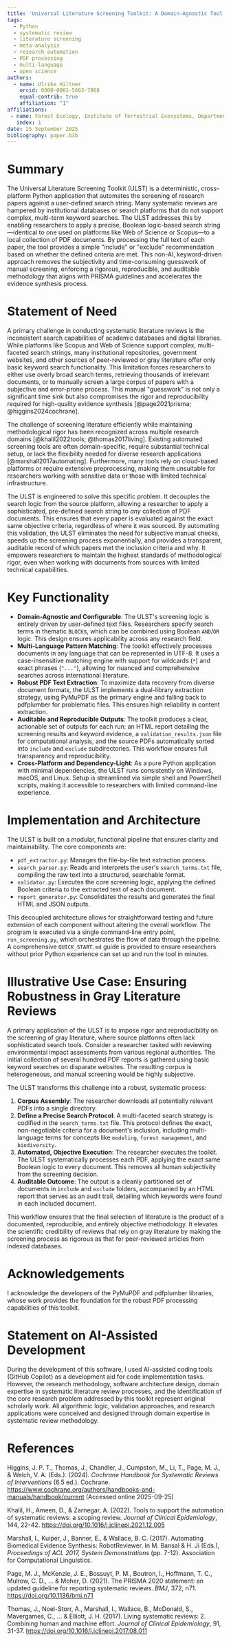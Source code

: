 ```yaml
---
title: 'Universal Literature Screening Toolkit: A Domain-Agnostic Tool for Automated, Reproducible Literature Screening'
tags:
  - Python
  - systematic review
  - literature screening
  - meta-analysis
  - research automation
  - PDF processing
  - multi-language
  - open science
authors:
  - name: Ulrike Hiltner
    orcid: 0000-0001-5663-7068
    equal-contrib: true
    affiliation: "1"
affiliations:
 - name: Forest Ecology, Institute of Terrestrial Ecosystems, Department of Environmental Systems Science, ETH Zurich, Zurich, Switzerland
   index: 1
date: 25 September 2025
bibliography: paper.bib
---
```


# Summary

The Universal Literature Screening Toolkit (ULST) is a deterministic, cross-platform Python application that automates the screening of research papers against a user-defined search string. Many systematic reviews are hampered by institutional databases or search platforms that do not support complex, multi-term keyword searches. The ULST addresses this by enabling researchers to apply a precise, Boolean logic-based search string—identical to one used on platforms like Web of Science or Scopus—to a local collection of PDF documents. By processing the full text of each paper, the tool provides a simple "include" or "exclude" recommendation based on whether the defined criteria are met. This non-AI, keyword-driven approach removes the subjectivity and time-consuming guesswork of manual screening, enforcing a rigorous, reproducible, and auditable methodology that aligns with PRISMA guidelines and accelerates the evidence synthesis process.

# Statement of Need

A primary challenge in conducting systematic literature reviews is the inconsistent search capabilities of academic databases and digital libraries. While platforms like Scopus and Web of Science support complex, multi-faceted search strings, many institutional repositories, government websites, and other sources of peer-reviewed or gray literature offer only basic keyword search functionality. This limitation forces researchers to either use overly broad search terms, retrieving thousands of irrelevant documents, or to manually screen a large corpus of papers with a subjective and error-prone process. This manual "guesswork" is not only a significant time sink but also compromises the rigor and reproducibility required for high-quality evidence synthesis [@page2021prisma; @higgins2024cochrane].

The challenge of screening literature efficiently while maintaining methodological rigor has been recognized across multiple research domains [@khalil2022tools; @thomas2017living]. Existing automated screening tools are often domain-specific, require substantial technical setup, or lack the flexibility needed for diverse research applications [@marshall2017automating]. Furthermore, many tools rely on cloud-based platforms or require extensive preprocessing, making them unsuitable for researchers working with sensitive data or those with limited technical infrastructure.

The ULST is engineered to solve this specific problem. It decouples the search logic from the source platform, allowing a researcher to apply a sophisticated, pre-defined search string to *any* collection of PDF documents. This ensures that every paper is evaluated against the exact same objective criteria, regardless of where it was sourced. By automating this validation, the ULST eliminates the need for subjective manual checks, speeds up the screening process exponentially, and provides a transparent, auditable record of which papers met the inclusion criteria and why. It empowers researchers to maintain the highest standards of methodological rigor, even when working with documents from sources with limited technical capabilities.

# Key Functionality

- **Domain-Agnostic and Configurable**: The ULST's screening logic is entirely driven by user-defined text files. Researchers specify search terms in thematic `BLOCK`s, which can be combined using Boolean `AND`/`OR` logic. This design ensures applicability across any research field.
- **Multi-Language Pattern Matching**: The toolkit effectively processes documents in any language that can be represented in UTF-8. It uses a case-insensitive matching engine with support for wildcards (`*`) and exact phrases (`"..."`), allowing for nuanced and comprehensive searches across international literature.
- **Robust PDF Text Extraction**: To maximize data recovery from diverse document formats, the ULST implements a dual-library extraction strategy, using PyMuPDF as the primary engine and falling back to pdfplumber for problematic files. This ensures high reliability in content extraction.
- **Auditable and Reproducible Outputs**: The toolkit produces a clear, actionable set of outputs for each run: an HTML report detailing the screening results and keyword evidence, a `validation_results.json` file for computational analysis, and the source PDFs automatically sorted into `include` and `exclude` subdirectories. This workflow ensures full transparency and reproducibility.
- **Cross-Platform and Dependency-Light**: As a pure Python application with minimal dependencies, the ULST runs consistently on Windows, macOS, and Linux. Setup is streamlined via simple shell and PowerShell scripts, making it accessible to researchers with limited command-line experience.

# Implementation and Architecture

The ULST is built on a modular, functional pipeline that ensures clarity and maintainability. The core components are:
- `pdf_extractor.py`: Manages the file-by-file text extraction process.
- `search_parser.py`: Reads and interprets the user's `search_terms.txt` file, compiling the raw text into a structured, searchable format.
- `validator.py`: Executes the core screening logic, applying the defined Boolean criteria to the extracted text of each document.
- `report_generator.py`: Consolidates the results and generates the final HTML and JSON outputs.

This decoupled architecture allows for straightforward testing and future extension of each component without altering the overall workflow. The program is executed via a single command-line entry point, `run_screening.py`, which orchestrates the flow of data through the pipeline. A comprehensive `QUICK_START.md` guide is provided to ensure researchers without prior Python experience can set up and run the tool in minutes.

# Illustrative Use Case: Ensuring Robustness in Gray Literature Reviews

A primary application of the ULST is to impose rigor and reproducibility on the screening of gray literature, where source platforms often lack sophisticated search tools. Consider a researcher tasked with reviewing environmental impact assessments from various regional authorities. The initial collection of several hundred PDF reports is gathered using basic keyword searches on disparate websites. The resulting corpus is heterogeneous, and manual screening would be highly subjective.

The ULST transforms this challenge into a robust, systematic process:
1.  **Corpus Assembly**: The researcher downloads all potentially relevant PDFs into a single directory.
2.  **Define a Precise Search Protocol**: A multi-faceted search strategy is codified in the `search_terms.txt` file. This protocol defines the exact, non-negotiable criteria for a document's inclusion, including multi-language terms for concepts like `modeling`, `forest management`, and `biodiversity`.
3.  **Automated, Objective Execution**: The researcher executes the toolkit. The ULST systematically processes each PDF, applying the exact same Boolean logic to every document. This removes all human subjectivity from the screening decision.
4.  **Auditable Outcome**: The output is a cleanly partitioned set of documents in `include` and `exclude` folders, accompanied by an HTML report that serves as an audit trail, detailing which keywords were found in each included document.

This workflow ensures that the final selection of literature is the product of a documented, reproducible, and entirely objective methodology. It elevates the scientific credibility of reviews that rely on gray literature by making the screening process as rigorous as that for peer-reviewed articles from indexed databases.

# Acknowledgements

I acknowledge the developers of the PyMuPDF and pdfplumber libraries, whose work provides the foundation for the robust PDF processing capabilities of this toolkit.

# Statement on AI-Assisted Development

During the development of this software, I used AI-assisted coding tools (GitHub Copilot) as a development aid for code implementation tasks. However, the research methodology, software architecture design, domain expertise in systematic literature review processes, and the identification of the core research problem addressed by this toolkit represent original scholarly work. All algorithmic logic, validation approaches, and research applications were conceived and designed through domain expertise in systematic review methodology.

# References

Higgins, J. P. T., Thomas, J., Chandler, J., Cumpston, M., Li, T., Page, M. J., & Welch, V. A. (Eds.). (2024). *Cochrane Handbook for Systematic Reviews of Interventions* (6.5 ed.). Cochrane. https://www.cochrane.org/authors/handbooks-and-manuals/handbook/current (Accessed online 2025-09-25)

Khalil, H., Ameen, D., & Zarnegar, A. (2022). Tools to support the automation of systematic reviews: a scoping review. *Journal of Clinical Epidemiology*, 144, 22-42. https://doi.org/10.1016/j.jclinepi.2021.12.005

Marshall, I., Kuiper, J., Banner, E., & Wallace, B. C. (2017). Automating Biomedical Evidence Synthesis: RobotReviewer. In M. Bansal & H. Ji (Eds.), *Proceedings of ACL 2017, System Demonstrations* (pp. 7-12). Association for Computational Linguistics.

Page, M. J., McKenzie, J. E., Bossuyt, P. M., Boutron, I., Hoffmann, T. C., Mulrow, C. D., ... & Moher, D. (2021). The PRISMA 2020 statement: an updated guideline for reporting systematic reviews. *BMJ*, 372, n71. https://doi.org/10.1136/bmj.n71

Thomas, J., Noel-Storr, A., Marshall, I., Wallace, B., McDonald, S., Mavergames, C., ... & Elliott, J. H. (2017). Living systematic reviews: 2. Combining human and machine effort. *Journal of Clinical Epidemiology*, 91, 31-37. https://doi.org/10.1016/j.jclinepi.2017.08.011
